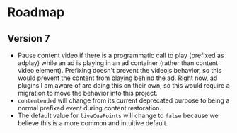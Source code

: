 # Roadmap

## Version 7

* Pause content video if there is a programmatic call to play (prefixed as adplay) while an ad is playing in an ad container (rather than content video element). Prefixing doesn't prevent the videojs behavior, so this would prevent the content from playing behind the ad. Right now, ad plugins I am aware of are doing this on their own, so this would require a migration to move the behavior into this project.
* `contentended` will change from its current deprecated purpose to being a normal prefixed event during content restoration.
* The default value for `liveCuePoints` will change to `false` because we believe this is a more common and intuitive default.

